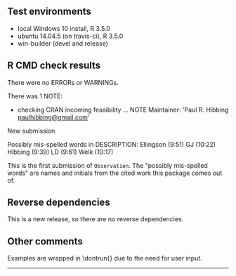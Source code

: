 ## Test environments
* local Windows 10 install, R 3.5.0
* ubuntu 14.04.5 (on travis-ci), R 3.5.0
* win-builder (devel and release)

## R CMD check results

There were no ERRORs or WARNINGs.

There was 1 NOTE:

* checking CRAN incoming feasibility ... NOTE
Maintainer: 'Paul R. Hibbing <paulhibbing@gmail.com>'

New submission

Possibly mis-spelled words in DESCRIPTION:
  Ellingson (9:51)
  GJ (10:22)
  Hibbing (9:39)
  LD (9:61)
  Welk (10:17)

This is the first submission of `Observation`. The
    "possibly mis-spelled words" are names and initials
    from the cited work this package comes out of.

## Reverse dependencies

This is a new release, so there are no reverse dependencies.

## Other comments

Examples are wrapped in \dontrun{} due to the need for user input.

---
